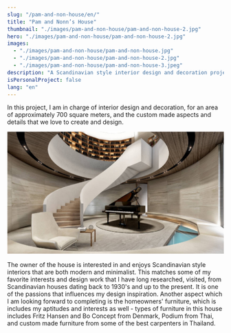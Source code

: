 ```yaml
---
slug: "/pam-and-non-house/en/"
title: "Pam and Nonn’s House"
thumbnail: "./images/pam-and-non-house/pam-and-non-house-2.jpg"
hero: "./images/pam-and-non-house/pam-and-non-house-2.jpg"
images:
  - "./images/pam-and-non-house/pam-and-non-house.jpg"
  - "./images/pam-and-non-house/pam-and-non-house-2.jpg"
  - "./images/pam-and-non-house/pam-and-non-house-3.jpeg"
description: "A Scandinavian style interior design and decoration project"
isPersonalProject: false
lang: "en"
---
```


In this project, I am in charge of interior design and decoration, for an area of ​​approximately 700 square meters, and the custom made aspects and details that we love to create and design.

![Pam and Non's house](./images/pam-and-non-house/pam-and-non-house.jpg)

The owner of the house is interested in and enjoys Scandinavian style interiors that are both modern and minimalist. This matches some of my favorite interests and design work that I have long researched, visited, from Scandinavian houses dating back to 1930's and up to the present. It is one of the passions that influences my design inspiration. Another aspect which I am looking forward to completing is the homeowners' furniture, which is includes my aptitudes and interests as well - types of furniture in this house includes Fritz Hansen and Bo Concept from Denmark, Podium from Thai, and custom made furniture from some of the best carpenters in Thailand.
